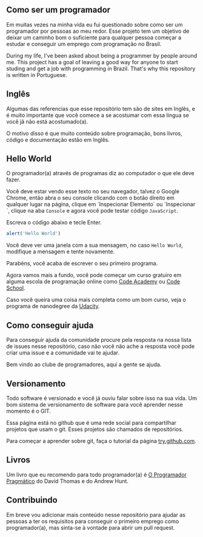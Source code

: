 Como ser um programador
-----------------------

Em muitas vezes na minha vida eu fui questionado sobre como ser um programador por pessoas ao meu redor. Esse projeto tem um objetivo de deixar um caminho bom o suficiente para qualquer pessoa começar a estudar e conseguir um emprego com programação no Brasil.

During my life, I've been asked about being a programmer by people around me. This project has a goal of leaving a good way for anyone to start studing and get a job with programming in Brazil. That's why this repository is written in Portuguese.

## Inglês

Algumas das referencias que esse repositório tem são de sites em Inglês, e é muito importante que você comece a se acostumar com essa língua se você jã não está acostumado(a).

O motivo disso é que muito conteúdo sobre programação, bons livros, código e documentação estão em Inglês.

## Hello World

O programador(a) através de programas diz ao computador o que ele deve fazer.

Você deve estar vendo esse texto no seu navegador, talvez o Google Chrome, então abra o seu console clicando com o botão direito em qualquer lugar na página, clique em ´Inspecionar Elemento´ ou ´Inspecionar´, clique na aba `Console` e agora você pode testar código `JavaScript`.

Escreva o código abaixo e tecle Enter.

```javascript
alert('Hello World')
```

Você deve ver uma janela com a sua mensagem, no caso `Hello World`, modifique a mensagem e tente novamente.

Parabéns, você acaba de escrever o seu primeiro programa.

Agora vamos mais a fundo, você pode começar um curso gratuiro em alguma escola de programação online como [Code Academy](https://www.codecademy.com/pt) ou [Code School](https://www.codeschool.com/).

Caso você queira uma coisa mais completa como um bom curso, veja o programa de nanodegree da [Udacity](https://br.udacity.com/course/intro-to-programming-nanodegree--nd000).

## Como conseguir ajuda

Para conseguir ajuda da comunidade procure pela resposta na nossa lista de issues nesse repositório, caso não você não ache a resposta você pode criar uma issue e a comunidade vai te ajudar.

Bem vindo ao clube de programadores, aqui a gente se ajuda.

## Versionamento

Todo software é versionado e você já ouviu falar sobre isso na sua vida. Um bom sistema de versionamento de software para você aprender nesse momento é o GIT.

Essa página está no github que é uma rede social para compartilhar projetos que usam o git. Esses projetos são chamados de repositórios.

Para começar a aprender sobre git, faça o tutorial da página [try.github.com](https://try.github.com).

## Livros

Um livro que eu recomendo para todo programador(a) é [O Programador Pragmático](http://www.saraiva.com.br/o-programador-pragmatico-3674493.html) do David Thomas e do Andrew Hunt.

## Contribuindo

Em breve vou adicionar mais conteúdo nesse repositório para ajudar as pessoas a ter os requisitos para conseguir o primeiro emprego como programador(a), mas sinta-se à vontade para abrir um pull request.

